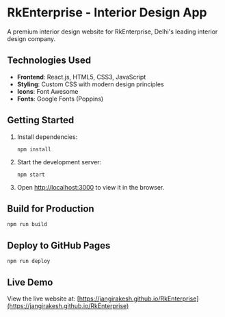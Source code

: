 # RkEnterprise - Interior Design App

A premium interior design website for RkEnterprise, Delhi's leading interior design company.
## Technologies Used

- **Frontend**: React.js, HTML5, CSS3, JavaScript
- **Styling**: Custom CSS with modern design principles
- **Icons**: Font Awesome
- **Fonts**: Google Fonts (Poppins)


## Getting Started

1. Install dependencies:
   ```
   npm install
   ```

2. Start the development server:
   ```
   npm start
   ```

3. Open [http://localhost:3000](http://localhost:3000) to view it in the browser.

## Build for Production

```
npm run build
```

## Deploy to GitHub Pages

```
npm run deploy
```

## Live Demo

View the live website at: [https://jangirakesh.github.io/RkEnterprise](https://jangirakesh.github.io/RkEnterprise)
